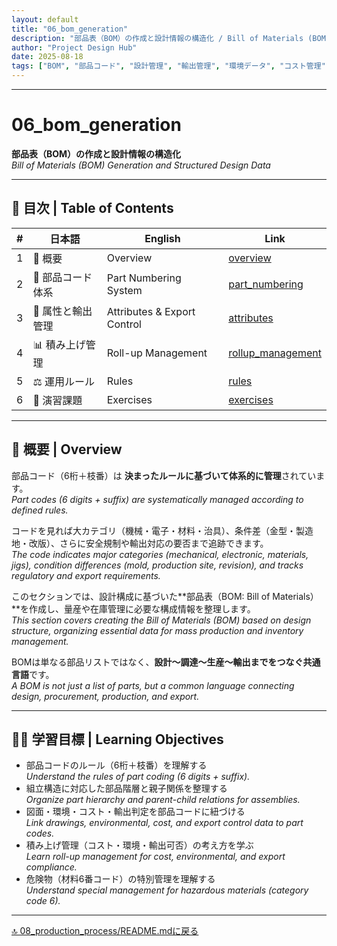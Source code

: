 ```yaml
---
layout: default
title: "06_bom_generation"
description: "部品表（BOM）の作成と設計情報の構造化 / Bill of Materials (BOM) Generation and Structured Design Data"
author: "Project Design Hub"
date: 2025-08-18
tags: ["BOM", "部品コード", "設計管理", "輸出管理", "環境データ", "コスト管理"]
---
```


---

# 06_bom_generation

**部品表（BOM）の作成と設計情報の構造化**  
*Bill of Materials (BOM) Generation and Structured Design Data*

---

## 📑 目次 | Table of Contents

| # | 日本語 | English | Link |
|---|--------|---------|------|
| 1 | 📘 概要 | Overview | [overview](https://samizo-aitl.github.io/EduMecha/08_production_process/06_bom_generation/overview.html) |
| 2 | 🔢 部品コード体系 | Part Numbering System | [part_numbering](https://samizo-aitl.github.io/EduMecha/08_production_process/06_bom_generation/part_numbering.html) |
| 3 | 📎 属性と輸出管理 | Attributes & Export Control | [attributes](https://samizo-aitl.github.io/EduMecha/08_production_process/06_bom_generation/attributes.html) |
| 4 | 📊 積み上げ管理 | Roll-up Management | [rollup_management](https://samizo-aitl.github.io/EduMecha/08_production_process/06_bom_generation/rollup_management.html) |
| 5 | ⚖️ 運用ルール | Rules | [rules](https://samizo-aitl.github.io/EduMecha/08_production_process/06_bom_generation/rules.html) |
| 6 | 🧪 演習課題 | Exercises | [exercises](https://samizo-aitl.github.io/EduMecha/08_production_process/06_bom_generation/exercises.html) |

---

## 📘 概要 | Overview
部品コード（6桁＋枝番）は **決まったルールに基づいて体系的に管理**されています。  
*Part codes (6 digits + suffix) are systematically managed according to defined rules.*  

コードを見れば大カテゴリ（機械・電子・材料・治具）、条件差（金型・製造地・改版）、さらに安全規制や輸出対応の要否まで追跡できます。  
*The code indicates major categories (mechanical, electronic, materials, jigs), condition differences (mold, production site, revision), and tracks regulatory and export requirements.*  

このセクションでは、設計構成に基づいた**部品表（BOM: Bill of Materials）**を作成し、量産や在庫管理に必要な構成情報を整理します。  
*This section covers creating the Bill of Materials (BOM) based on design structure, organizing essential data for mass production and inventory management.*  

BOMは単なる部品リストではなく、**設計〜調達〜生産〜輸出までをつなぐ共通言語**です。  
*A BOM is not just a list of parts, but a common language connecting design, procurement, production, and export.*  

---

## 🧑‍🏫 学習目標 | Learning Objectives
- 部品コードのルール（6桁＋枝番）を理解する  
  *Understand the rules of part coding (6 digits + suffix).*  
- 組立構造に対応した部品階層と親子関係を整理する  
  *Organize part hierarchy and parent-child relations for assemblies.*  
- 図面・環境・コスト・輸出判定を部品コードに紐づける  
  *Link drawings, environmental, cost, and export control data to part codes.*  
- 積み上げ管理（コスト・環境・輸出可否）の考え方を学ぶ  
  *Learn roll-up management for cost, environmental, and export compliance.*  
- 危険物（材料6番コード）の特別管理を理解する  
  *Understand special management for hazardous materials (category code 6).*

---

[🔝 08_production_process/README.mdに戻る ](./)
